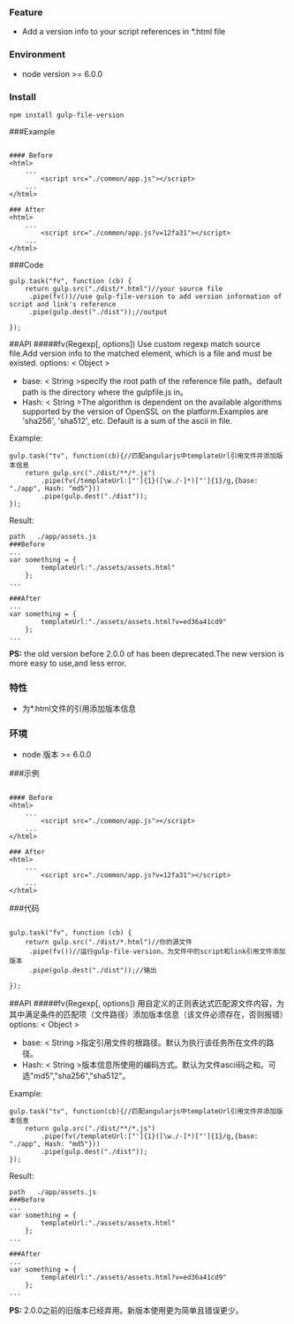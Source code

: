 ### Feature

- Add a version info to your script references in *.html file

### Environment

- node version >= 6.0.0

### Install
```shell
npm install gulp-file-version
```

###Example
```

#### Before
<html>
	...
		<script src="./common/app.js"></script>
	...
</html>

### After
<html>
	...
		<script src="./common/app.js?v=12fa31"></script>
	...
</html>
```

###Code
```
gulp.task("fv", function (cb) {
    return gulp.src("./dist/*.html")//your source file
     .pipe(fv())//use gulp-file-version to add version information of script and link's reference
     .pipe(gulp.dest("./dist"));//output

});
```


##API
#####fv(Regexp[, options])
Use custom regexp match source file.Add version info to the matched element, which is a file and must be existed.
options: < Object >
- base: < String >specify the root path of the reference file path。default path is the directory where the gulpfile.js in。
- Hash: < String >The algorithm is dependent on the available algorithms supported by the version of OpenSSL on the platform.Examples are 'sha256', 'sha512', etc. Default is a sum of the ascii in file.

Example:
```
gulp.task("tv", function(cb){//匹配angularjs中templateUrl引用文件并添加版本信息
    return gulp.src("./dist/**/*.js")
        .pipe(fv(/templateUrl:["']{1}([\w./-]*)["']{1}/g,{base: "./app", Hash: "md5"}))
        .pipe(gulp.dest("./dist"));
});
```

Result:
```
path   ./app/assets.js
###Before
...
var something = {
        templateUrl:"./assets/assets.html"
    };
...

###After
...
var something = {
        templateUrl:"./assets/assets.html?v=ed36a41cd9"
    };
...
```
**PS:** the old version before 2.0.0 of has been deprecated.The new version is more easy to use,and less error.
### 特性

- 为*.html文件的引用添加版本信息

### 环境

- node 版本 >= 6.0.0

###示例
```

#### Before
<html>
	...
		<script src="./common/app.js"></script>
	...
</html>

### After
<html>
	...
		<script src="./common/app.js?v=12fa31"></script>
	...
</html>
```

###代码
```

gulp.task("fv", function (cb) {
    return gulp.src("./dist/*.html")//你的源文件
     .pipe(fv())//运行gulp-file-version，为文件中的script和link引用文件添加版本
     .pipe(gulp.dest("./dist"));//输出

});
```


##API
#####fv(Regexp[, options])
用自定义的正则表达式匹配源文件内容，为其中满足条件的匹配项（文件路径）添加版本信息（该文件必须存在，否则报错）
options: < Object >
- base: < String >指定引用文件的根路径。默认为执行该任务所在文件的路径。
- Hash: < String >版本信息所使用的编码方式。默认为文件ascii码之和。可选"md5","sha256","sha512"。

Example:
```
gulp.task("tv", function(cb){//匹配angularjs中templateUrl引用文件并添加版本信息
    return gulp.src("./dist/**/*.js")
        .pipe(fv(/templateUrl:["']{1}([\w./-]*)["']{1}/g,{base: "./app", Hash: "md5"}))
        .pipe(gulp.dest("./dist"));
});
```

Result:
```
path   ./app/assets.js
###Before
...
var something = {
        templateUrl:"./assets/assets.html"
    };
...

###After
...
var something = {
        templateUrl:"./assets/assets.html?v=ed36a41cd9"
    };
...
```
**PS:** 2.0.0之前的旧版本已经弃用。新版本使用更为简单且错误更少。